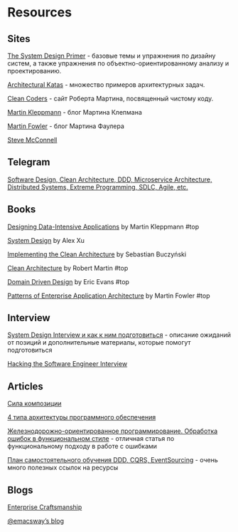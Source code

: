 # Resources
## Sites
[The System Design Primer](https://github.com/donnemartin/system-design-primer) - базовые темы и упражнения по дизайну систем, а также упражнения по объектно-ориентированному анализу и проектированию.

[Architectural Katas](https://nealford.com/katas/) - множество примеров архитектурных задач.

[Clean Coders](https://cleancoders.com) -  сайт Роберта Мартина, посвященный чистому коду.

[Martin Kleppmann](https://martin.kleppmann.com) - блог Мартина Клепмана

[Martin Fowler](https://martinfowler.com) - блог Мартина Фаулера

[Steve McConnell](https://stevemcconnell.com)

## Telegram
[Software Design, Clean Architecture, DDD, Microservice Architecture, Distributed Systems, Extreme Programming, SDLC, Agile, etc.](https://t.me/emacsway_log)

## Books
[Designing Data-Intensive Applications](https://www.amazon.com/Designing-Data-Intensive-Applications-Reliable-Maintainable/dp/1449373321) by Martin Kleppmann #top

[System Design](https://www.amazon.com/System-Design-Interview-insiders-Second/dp/B08CMF2CQF) by Alex Xu

[Implementing the Clean Architecture](https://cleanarchitecture.io) by Sebastian Buczyński

[Clean Architecture](https://www.amazon.com/Clean-Architecture-Craftsmans-Software-Structure/dp/0134494164) by Robert Martin #top

[Domain Driven Design](https://www.amazon.com/Domain-Driven-Design-Tackling-Complexity-Software/dp/0321125215) by Eric Evans #top

[Patterns of Enterprise Application Architecture](https://martinfowler.com/books/eaa.html) by Martin Fowler #top

## Interview
[System Design Interview и как к ним подготовиться](https://apolomodov.medium.com/preparation-for-system-design-interview-66489d7a0af6) - описание ожиданий от позиций и дополнительные материалы, которые помогут подготовиться

[Hacking the Software Engineer Interview](https://tianpan.co/hacking-the-software-engineer-interview#system-design-theories) 

## Articles
[Сила композиции](https://habr.com/ru/company/jugru/blog/553028/)

[4 типа архитектуры программного обеспечения](https://nuancesprog.ru/p/12019/)

[Железнодорожно-ориентированное программирование. Обработка ошибок в функциональном стиле](https://habr.com/ru/post/339606/) - отличная статья по функциональному подходу в работе с ошибками

[План самостоятельного обучения DDD, CQRS, EventSourcing](https://habr.com/ru/post/653421/) - очень много полезных ссылок на ресурсы

## Blogs
[Enterprise Craftsmanship](https://enterprisecraftsmanship.com)

[@emacsway’s blog](https://emacsway.github.io)
